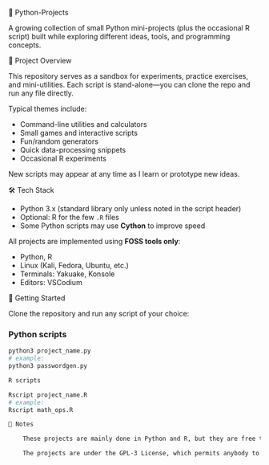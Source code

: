 🐍 Python-Projects

A growing collection of small Python mini-projects (plus the occasional R script) built while exploring different ideas, tools, and programming concepts.

📂 Project Overview

This repository serves as a sandbox for experiments, practice exercises, and mini-utilities. Each script is stand-alone—you can clone the repo and run any file directly.

Typical themes include:

- Command-line utilities and calculators
- Small games and interactive scripts
- Fun/random generators
- Quick data-processing snippets
- Occasional R experiments

New scripts may appear at any time as I learn or prototype new ideas.

🛠 Tech Stack

- Python 3.x (standard library only unless noted in the script header)
- Optional: R for the few `.R` files
- Some Python scripts may use **Cython** to improve speed

All projects are implemented using **FOSS tools only**:

- Python, R  
- Linux (Kali, Fedora, Ubuntu, etc.)  
- Terminals: Yakuake, Konsole  
- Editors: VSCodium  

🚀 Getting Started

Clone the repository and run any script of your choice:

### Python scripts
```bash
python3 project_name.py
# example:
python3 passwordgen.py

R scripts

Rscript project_name.R
# example:
Rscript math_ops.R

📝 Notes

    These projects are mainly done in Python and R, but they are free to be explored and implemented in any programming language of your choice.

    The projects are under the GPL-3 License, which permits anybody to use, modify, and tinker with the code freely, provided that any derivative work is also shared under an open-source license.